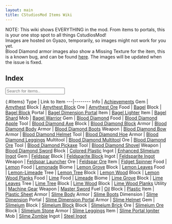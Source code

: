 ```yaml
---
layout: main
title: CStudiosMod Items Wiki
---
```


NOTE: This wiki shows EVERYTHING in the mod. From items to portals, this is your one stop spot to all things CstudiosMod!<br/>
Images are hosted on Gyazo, temporarily, so images might not work for you yet.<br/>
Blood Diamond armor images also show a Missing Texture for the item, this is a known bug, and can be found [here](https://github.com/TeamCstudios/CStudiosMod/issues/1). The images will be updated when the issue is fixed.

## Index

<input type="text" id="finditems" onkeyup="searchItems()" placeholder="Search for items..">

{:#items}
Type | Link to Item
---|--------
Info | [Achievements](wiki/achievements)
Gem | [Amythest](wiki/amythest)
Block | [Amythest Block](wiki/amythestblock)
Ore | [Amythest Ore](wiki/amythestore)
Food | [Bagel](wiki/bagel)
Block | [Bagel Block](wiki/bagelblock)
Portal | [Bagel Dimension Portal](wiki/bageldimensionportal)
Item | [Bagel Lighter](wiki/bagellighter)
Item | [Bagel Shard](wiki/bagelshard)
Mob | [Bagel Warrior](wiki/bagelwarrior)
Gem | [Blood Diamond](wiki/blooddiamond)
Food | [Blood Diamond Apple](wiki/blooddiamondapple)
Tool | [Blood Diamond Axe](wiki/blooddiamondaxe)
Block | [Blood Diamond Block](wiki/blooddiamondblock)
Armor | [Blood Diamond Body](wiki/blooddiamondbody)
Armor | [Blood Diamond Boots](wiki/blooddiamondboots)
Weapon | [Blood Diamond Bow](wiki/blooddiamondbow)
Armor | [Blood Diamond Helmet](wiki/blooddiamondhelmet)
Tool | [Blood Diamond Hoe](wiki/blooddiamondhoe)
Armor | [Blood Diamond Leggings](wiki/blooddiamondleggings)
Multitool | [Blood Diamond Multitool](wiki/blooddiamondmultitool)
Ore | [Blood Diamond Ore](wiki/blooddiamondore)
Tool | [Blood Diamond Pickaxe](wiki/blooddiamondpickaxe)
Tool | [Blood Diamond Shovel](wiki/blooddiamondshovel)
Weapon | [Blood Diamond Sword](wiki/blooddiamondsword)
Block | [Colored Plastic](wiki/coloredplastic)
Ingot | [Enhanced Slimeium Ingot](wiki/enhancedslimeiumingot)
Gem | [Feldspar](wiki/feldspar)
Block | [Feldsparite Block](wiki/feldspariteblock)
Ingot | [Feldsparite Ingot](wiki/feldspariteingot)
Weapon | [Feldspar Launcher](wiki/feldsparlauncher)
Ore | [Feldspar Ore](wiki/feldsparore)
Item | [Fidget Spinner](wiki/fidgetspinner)
Food | [Lemon](wiki/lemon)
Food | [Lemonade](wiki/lemonade)
Biome | [Lemon Grove](wiki/lemongrove)
Block | [Lemon Leaves](wiki/lemonleaves)
Food | [Lemon-Limeade](wiki/lemonlimeade)
Tree | [Lemon Tree](wiki/lemontree)
Block | [Lemon Wood](wiki/lemonwood)
Block | [Lemon Wood Planks](wiki/lemonwoodplanks)
Food | [Lime](wiki/lime)
Food | [Limeade](wiki/limeade)
Biome | [Lime Grove](wiki/limegrove)
Block | [Lime Leaves](wiki/limeleaves)
Tree | [Lime Tree](wiki/limetree)
Block | [Lime Wood](wiki/limewood)
Block | [Lime Wood Planks](wiki/limewoodplanks)
Utility | [Machine Gear](wiki/machinegear)
Weapon | [Master Sword](wiki/mastersword)
Fuel | [Oil](wiki/oil)
Block | [Plastic](wiki/plastic)
Item | [Plastic Sheet](wiki/plasticsheet)
Armor | [Slime Body](wiki/slimebody)
Armor | [Slime Boots](wiki/slimeboots)
Dimension | [Slime Dimension](wiki/slimedimension)
Portal | [Slime Dimension Portal](wiki/slimedimensionportal)
Armor | [Slime Helmet](wiki/slimehelmet)
Gem | [Slimeium](wiki/slimeium)
Block | [Slimeium Block](wiki/slimeiumblock)
Block | [Slimeium Brick](wiki/slimeiumbrick)
Ore | [Slimeium Ore](wiki/slimeiumore)
Block | [Slimeium Stone](wiki/slimeiumstone)
Armor | [Slime Leggings](wiki/slimeleggings)
Item | [Slime Portal Igniter](wiki/slimeportaligniter)
Mob | [Slime Zombie](wiki/slimezombie)
Ingot | [Steel Ingot](wiki/steelingot)
